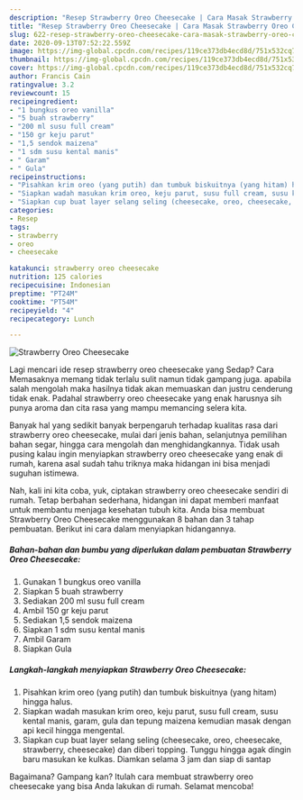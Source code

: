 ```yaml
---
description: "Resep Strawberry Oreo Cheesecake | Cara Masak Strawberry Oreo Cheesecake Yang Sedap"
title: "Resep Strawberry Oreo Cheesecake | Cara Masak Strawberry Oreo Cheesecake Yang Sedap"
slug: 622-resep-strawberry-oreo-cheesecake-cara-masak-strawberry-oreo-cheesecake-yang-sedap
date: 2020-09-13T07:52:22.559Z
image: https://img-global.cpcdn.com/recipes/119ce373db4ecd8d/751x532cq70/strawberry-oreo-cheesecake-foto-resep-utama.jpg
thumbnail: https://img-global.cpcdn.com/recipes/119ce373db4ecd8d/751x532cq70/strawberry-oreo-cheesecake-foto-resep-utama.jpg
cover: https://img-global.cpcdn.com/recipes/119ce373db4ecd8d/751x532cq70/strawberry-oreo-cheesecake-foto-resep-utama.jpg
author: Francis Cain
ratingvalue: 3.2
reviewcount: 15
recipeingredient:
- "1 bungkus oreo vanilla"
- "5 buah strawberry"
- "200 ml susu full cream"
- "150 gr keju parut"
- "1,5 sendok maizena"
- "1 sdm susu kental manis"
- " Garam"
- " Gula"
recipeinstructions:
- "Pisahkan krim oreo (yang putih) dan tumbuk biskuitnya (yang hitam) hingga halus."
- "Siapkan wadah masukan krim oreo, keju parut, susu full cream, susu kental manis, garam, gula dan tepung maizena kemudian masak dengan api kecil hingga mengental."
- "Siapkan cup buat layer selang seling (cheesecake, oreo, cheesecake, strawberry, cheesecake) dan diberi topping. Tunggu hingga agak dingin baru masukan ke kulkas. Diamkan selama 3 jam dan siap di santap"
categories:
- Resep
tags:
- strawberry
- oreo
- cheesecake

katakunci: strawberry oreo cheesecake 
nutrition: 125 calories
recipecuisine: Indonesian
preptime: "PT24M"
cooktime: "PT54M"
recipeyield: "4"
recipecategory: Lunch

---
```



![Strawberry Oreo Cheesecake](https://img-global.cpcdn.com/recipes/119ce373db4ecd8d/751x532cq70/strawberry-oreo-cheesecake-foto-resep-utama.jpg)

Lagi mencari ide resep strawberry oreo cheesecake yang Sedap? Cara Memasaknya memang tidak terlalu sulit namun tidak gampang juga. apabila salah mengolah maka hasilnya tidak akan memuaskan dan justru cenderung tidak enak. Padahal strawberry oreo cheesecake yang enak harusnya sih punya aroma dan cita rasa yang mampu memancing selera kita.

Banyak hal yang sedikit banyak berpengaruh terhadap kualitas rasa dari strawberry oreo cheesecake, mulai dari jenis bahan, selanjutnya pemilihan bahan segar, hingga cara mengolah dan menghidangkannya. Tidak usah pusing kalau ingin menyiapkan strawberry oreo cheesecake yang enak di rumah, karena asal sudah tahu triknya maka hidangan ini bisa menjadi suguhan istimewa.




Nah, kali ini kita coba, yuk, ciptakan strawberry oreo cheesecake sendiri di rumah. Tetap berbahan sederhana, hidangan ini dapat memberi manfaat untuk membantu menjaga kesehatan tubuh kita. Anda bisa membuat Strawberry Oreo Cheesecake menggunakan 8 bahan dan 3 tahap pembuatan. Berikut ini cara dalam menyiapkan hidangannya.

<!--inarticleads1-->

##### Bahan-bahan dan bumbu yang diperlukan dalam pembuatan Strawberry Oreo Cheesecake:

1. Gunakan 1 bungkus oreo vanilla
1. Siapkan 5 buah strawberry
1. Sediakan 200 ml susu full cream
1. Ambil 150 gr keju parut
1. Sediakan 1,5 sendok maizena
1. Siapkan 1 sdm susu kental manis
1. Ambil  Garam
1. Siapkan  Gula




<!--inarticleads2-->

##### Langkah-langkah menyiapkan Strawberry Oreo Cheesecake:

1. Pisahkan krim oreo (yang putih) dan tumbuk biskuitnya (yang hitam) hingga halus.
1. Siapkan wadah masukan krim oreo, keju parut, susu full cream, susu kental manis, garam, gula dan tepung maizena kemudian masak dengan api kecil hingga mengental.
1. Siapkan cup buat layer selang seling (cheesecake, oreo, cheesecake, strawberry, cheesecake) dan diberi topping. Tunggu hingga agak dingin baru masukan ke kulkas. Diamkan selama 3 jam dan siap di santap




Bagaimana? Gampang kan? Itulah cara membuat strawberry oreo cheesecake yang bisa Anda lakukan di rumah. Selamat mencoba!
